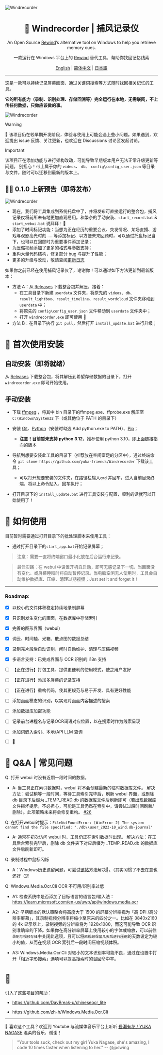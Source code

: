 ![Windrecorder](https://github.com/yuka-friends/Windrecorder/blob/main/__assets__/product-header-cn.jpg)
<h1 align="center"> 🦝 Windrecorder | 捕风记录仪</h1>
<p align="center"> An Open Source <a href="https://www.rewind.ai/">Rewind</a>’s alternative tool on Windows to help you retrieve memory cues.</p>
<p align="center">一款运行在 Windows 平台上的 <a href="https://www.rewind.ai/">Rewind</a> 替代工具，帮助你找回记忆线索</p>

<p align="center"> <a href="https://github.com/yuka-friends/Windrecorder/blob/main/__assets__/README-en.md">English</a>  | <a href="https://github.com/yuka-friends/Windrecorder/blob/main/README.md">简体中文</a> | <a href="https://github.com/yuka-friends/Windrecorder/blob/main/__assets__/README-ja.md">日本語</a> </p>

---

这是一款可以持续记录屏幕画面、通过关键词搜索等方式随时找回相关记忆的工具。

**它的所有能力（录制、识别处理、存储回溯等）完全运行在本地，无需联网，不上传任何数据，只做应该做的事。**

![Windrecorder](https://github.com/yuka-friends/Windrecorder/blob/main/__assets__/product-preview-cn.jpg)

> [!WARNING]
> 🤯 该项目仍在较早期开发阶段，体验与使用上可能会遇上些小问题。如果遇到，欢迎提出 issue 反馈、关注更新，也欢迎在 Discussions 讨论区发起讨论。

> [!IMPORTANT]  
> 该项目正在添加功能与进行架构改动，可能导致早期版本用户无法正常升级更新等问题。
> 别担心！带上属于你的 `videos`、 `db`、 `config\config_user.json` 等目录与文件，随时可以迁移到最新的版本上。

## 🦝🎉 0.1.0 上新预告（即将发布）

![Windrecorder](https://github.com/yuka-friends/Windrecorder/blob/main/__assets__/product-update-0.1.0.jpg)

- 现在，我们将工具集成到系统托盘中了，并将发布可直接运行的整合包，捕风记录仪将前所未有地更加直观易用。和繁杂的手动安装、`start_record.bat` & `start_webui.bat` 说拜拜！👋
- 添加了时间标记功能：当想为正在经历的重要会议、突发情况、某场直播、游戏与观影高光时刻……等添加标记、以方便未来回顾时，可以通过托盘标记当下，也可以在回顾时为重要事件添加记录；
- 为压缩视频添加了更多的格式与参数支持；
- 重构大量代码结构，修复部分 bug 与提升了性能；
- 更多的升级与改动，敬请查阅[更新日志](https://github.com/yuka-friends/Windrecorder/blob/main/CHANGELOG.md)


如果你之前已经在使用捕风记录仪了，谢谢你！可以通过如下方法更新到最新版本：

- 方法 A：从 [Releases](https://github.com/yuka-friends/Windrecorder/releases) 下载整合包并解压，接着：
    - 在工具目录下新建 `userdata` 文件夹，将原先的 `videos`、`db`、`result_lightbox`、`result_timeline`、`result_wordcloud` 文件夹移动到 `userdata` 中；
    - 将原先的 `config\config_user.json` 文件移动到 `userdata` 文件夹中；
    - 打开 `windrecorder.exe` 即可使用 🎉
- 方法 B：在目录下执行 `git pull`，然后打开 `install_update.bat` 进行升级；


# 🦝 首次使用安装

## 自动安装（即将就绪）

从 [Releases](https://github.com/yuka-friends/Windrecorder/releases) 下载整合包，将其解压到希望存储数据的目录下，打开 `windrecorder.exe` 即可开始使用。


## 手动安装

- 下载 [ffmpeg](https://www.gyan.dev/ffmpeg/builds/ffmpeg-release-essentials.zip) ，将其中 bin 目录下的ffmpeg.exe、ffprobe.exe 解压至 `C:\Windows\System32` 下（或其他位于 PATH 的目录下）

- 安装 [Git](https://git-scm.com/downloads)、[Python](https://www.python.org/ftp/python/3.10.11/python-3.10.11-amd64.exe)（安装时勾选 Add python.exe to PATH）、[Pip](https://pip.pypa.io/en/stable/installation/)；
    - **注意！目前暂未支持 python 3.12**，推荐使用 python 3.10，即上面链接指向的版本

- 导航到想要安装此工具的目录下（推荐放在空间富足的分区中），通过终端命令 `git clone https://github.com/yuka-friends/Windrecorder` 下载该工具；

    - 可以打开想要安装的文件夹，在路径栏输入`cmd` 并回车，进入当前目录终端，将以上命令贴入、回车执行；

- 打开目录下的 `install_update.bat` 进行工具安装与配置，顺利的话就可以开始使用了！


# 🦝 如何使用

目前暂时需要通过打开目录下的批处理脚本来使用工具：

- 通过打开目录下的`start_app.bat`开始记录屏幕；

> 注意：需要一直将终端窗口最小化放在后台运行来记录。

> 最佳实践：在 webui 中设置开机自启动，即可无感记录下一切。当画面没有变化、或屏幕睡眠时将自动暂停记录。当电脑空闲无人使用时，工具会自动维护数据库、压缩、清理过期视频；Just set it and forget it！

---
### Roadmap:
- [x] 以较小的文件体积稳定持续地录制屏幕
- [x] 只识别发生变化的画面，在数据库中存储索引
- [x] 完善的图形界面（webui）
- [x] 词云、时间轴、光箱、散点图的数据总结
- [x] 录制完片段后自动识别，闲时自动维护、清理与压缩视频
- [x] 多语言支持：已完成界面与 OCR 识别的 i18n 支持
- [ ] 【正在进行】打包工具、提供更便利的使用模式，使之用户友好
- [ ] 【正在进行】添加多屏幕的记录支持
- [ ] 【正在进行】重构代码，使其更规范与易于开发、具有更好性能
- [ ] 添加画面模态的识别，以实现对画面内容描述的搜索
- [ ] 添加数据库加密功能
- [ ] 记录前台进程名与记录OCR词语对应位置，以在搜索时作为线索呈现
- [ ] 添加词嵌入索引、本地/API LLM 查询
- [ ] 🤔


# 🦝 Q&A | 常见问题

Q: 打开 webui 时没有近期一段时间的数据。

- A: 当工具正在索引数据时，webui 将不会创建最新的临时数据库文件。
解决方法：尝试稍等一段时间，等待工具索引完毕后，刷新 webui 界面，或删除 db 目录下后缀为 _TEMP_READ.db 的数据库文件后刷新即可（若出现数据库文件损坏提示，不必担心，可能是工具仍然在索引中，请尝试过段时间刷新/删除）。此项策略未来将会修复重构。 [#26](https://github.com/yuka-friends/Windrecorder/issues/26)

Q: 在打开webui时提示：`FileNotFoundError: [WinError 2] The system cannot find the file specified: './db\\user_2023-10_wind.db-journal'`

- A: 通常在初次访问 webui 时、工具仍正在索引数据时出现。
解决方法：在工具后台索引完毕后，删除 db 文件夹下对应后缀为 _TEMP_READ.db 的数据库文件后刷新即可。

Q: 录制过程中鼠标闪烁

- A：Windows历史遗留问题，可尝试[该帖](https://stackoverflow.com/questions/34023630/how-to-avoid-mouse-pointer-flicker-when-capture-a-window-by-ffmpeg)方法解决🤔。（其实习惯了不去在意也还好（逃

Q: Windows.Media.Ocr.Cli OCR 不可用/识别率过低

- A1: 检查系统中是否添加了目标语言的语言包/输入法：https://learn.microsoft.com/en-us/uwp/api/windows.media.ocr

- A2: 早期版本的默认策略会将高度大于 1500 的屏幕分辨率视为「高 DPI /高分辨率屏幕」，其录制视频分辨率将缩小至原来的四分之一。比如在 3840x2160 的 4k 显示器上，录制视频的分辨率将为 1920x1080，而这可能导致 OCR 识别准确率的下降。如果你在高分辨率屏幕上使用较小的字体或缩放，可以前往`录制与视频存储`中关闭此选项，且可以将`原视频保留几天后进行压缩`的天数设定为较小的值，从而在视频 OCR 索引后一段时间压缩视频体积。

- A3: Windows.Media.Ocr.Cli 对较小的文本识别率可能不良，通过在设置中打开「相近字形搜索」选项可以提高搜索时的召回命中率。

# 🧡
引入了这些项目的帮助：

- https://github.com/DayBreak-u/chineseocr_lite

- https://github.com/zh-h/Windows.Media.Ocr.Cli


---

🧡 喜欢这个工具？欢迎到 Youtube 与流媒体音乐平台上听听 [長瀬有花 / YUKA NAGASE](https://www.youtube.com/channel/UCf-PcSHzYAtfcoiBr5C9DZA) 温柔的音乐，谢谢！

> "Your tools suck, check out my girl Yuka Nagase, she's amazing, I code 10 times faster when listening to her." -- @jpswing
